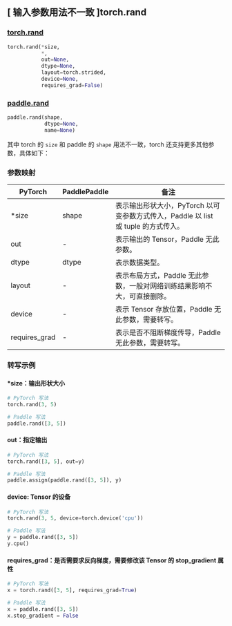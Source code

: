 ## [ 输入参数用法不一致 ]torch.rand

### [torch.rand](https://pytorch.org/docs/stable/generated/torch.rand.html?highlight=rand#torch.rand)

```python
torch.rand(*size,
           *,
           out=None,
           dtype=None,
           layout=torch.strided,
           device=None,
           requires_grad=False)
```

### [paddle.rand](https://www.paddlepaddle.org.cn/documentation/docs/zh/develop/api/paddle/rand_cn.html#rand)

```python
paddle.rand(shape,
            dtype=None,
            name=None)
```

其中 torch 的 `size` 和 paddle 的 `shape` 用法不一致，torch 还支持更多其他参数，具体如下：
### 参数映射

| PyTorch       | PaddlePaddle | 备注                                                   |
| ------------- | ------------ | ------------------------------------------------------ |
| *size         | shape        | 表示输出形状大小，PyTorch 以可变参数方式传入，Paddle 以 list 或 tuple 的方式传入。                                     |
| out           | -            | 表示输出的 Tensor，Paddle 无此参数。               |
| dtype           | dtype            | 表示数据类型。               |
| layout        | -            | 表示布局方式，Paddle 无此参数，一般对网络训练结果影响不大，可直接删除。                   |
| device        | -            | 表示 Tensor 存放位置，Paddle 无此参数，需要转写。                   |
| requires_grad | -            | 表示是否不阻断梯度传导，Paddle 无此参数，需要转写。 |


### 转写示例
#### *size：输出形状大小
```python
# PyTorch 写法
torch.rand(3, 5)

# Paddle 写法
paddle.rand([3, 5])
```

#### out：指定输出
```python
# PyTorch 写法
torch.rand([3, 5], out=y)

# Paddle 写法
paddle.assign(paddle.rand([3, 5]), y)
```

#### device: Tensor 的设备
```python
# PyTorch 写法
torch.rand(3, 5, device=torch.device('cpu'))

# Paddle 写法
y = paddle.rand([3, 5])
y.cpu()
```

#### requires_grad：是否需要求反向梯度，需要修改该 Tensor 的 stop_gradient 属性
```python
# PyTorch 写法
x = torch.rand([3, 5], requires_grad=True)

# Paddle 写法
x = paddle.rand([3, 5])
x.stop_gradient = False
```
